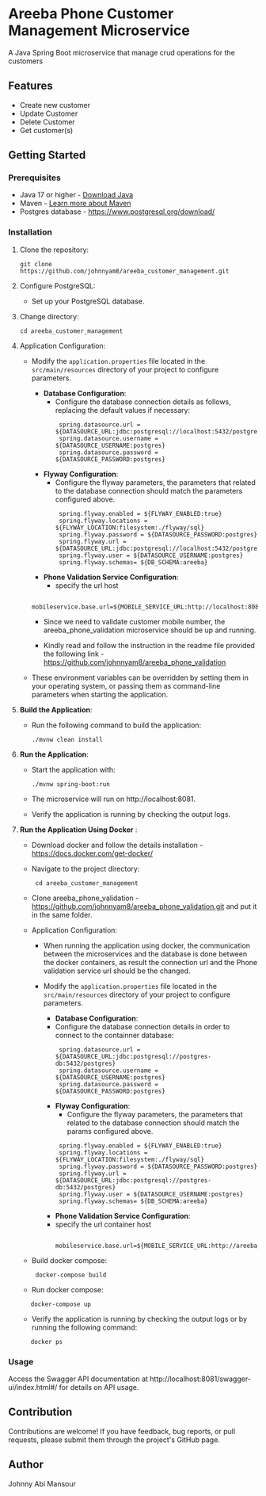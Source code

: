# Areeba Phone Customer Management Microservice
 
A Java Spring Boot microservice that manage crud operations for the customers
 
## Features

- Create new customer
- Update Customer
- Delete Customer
- Get customer(s)
 
## Getting Started
 
### Prerequisites
 
- Java 17 or higher - [Download Java](https://www.oracle.com/java/technologies/javase/jdk17-archive-downloads.html)
- Maven - [Learn more about Maven](https://maven.apache.org/)
- Postgres database - https://www.postgresql.org/download/
 
### Installation
 
1. Clone the repository:
   ```
   git clone https://github.com/johnnyam8/areeba_customer_management.git
   ```
3. Configure PostgreSQL:
    - Set up your PostgreSQL database.
      
2. Change directory:
   ```
   cd areeba_customer_management
   ```
3. Application Configuration:
   - Modify the `application.properties` file located in the `src/main/resources` directory of your project to configure parameters.
      - **Database Configuration**:
         - Configure the database connection details as follows, replacing the default values if necessary:
           ```properties
            spring.datasource.url = ${DATASOURCE_URL:jdbc:postgresql://localhost:5432/postgres}
            spring.datasource.username = ${DATASOURCE_USERNAME:postgres}
            spring.datasource.password = ${DATASOURCE_PASSWORD:postgres}
           ```
      - **Flyway Configuration**:
        - Configure the flyway parameters, the parameters that related to the database connection should match the parameters configured above. 
           ```properties
            spring.flyway.enabled = ${FLYWAY_ENABLED:true}
            spring.flyway.locations = ${FLYWAY_LOCATION:filesystem:./flyway/sql}
            spring.flyway.password = ${DATASOURCE_PASSWORD:postgres}
            spring.flyway.url = ${DATASOURCE_URL:jdbc:postgresql://localhost:5432/postgres}
            spring.flyway.user = ${DATASOURCE_USERNAME:postgres}
            spring.flyway.schemas= ${DB_SCHEMA:areeba}
           ```
      - **Phone Validation Service Configuration**:
        - specify the url host
       ```properties
            mobileservice.base.url=${MOBILE_SERVICE_URL:http://localhost:8080}
       ```
      - Since we need to validate customer mobile number,  the areeba_phone_validation microservice should be up and running.
        
      - Kindly read and follow the instruction in the readme file provided the following link -  https://github.com/johnnyam8/areeba_phone_validation
            
   - These environment variables can be overridden by setting them in your operating system, or passing them as command-line parameters when starting the 
      application.
     
3. **Build the Application**:
    - Run the following command to build the application:
      ```
      ./mvnw clean install
      ```
4. **Run the Application**:
    - Start the application with:
      ```
      ./mvnw spring-boot:run
      ```
    - The microservice will run on http://localhost:8081.
      
    - Verify the application is running by checking the output logs.
      
5. **Run the Application Using Docker** :
    -  Download docker and follow the details installation  - https://docs.docker.com/get-docker/
      
    - Navigate to the project directory: 
      ```
       cd areeba_customer_management
      ```
    - Clone areeba_phone_validation - https://github.com/johnnyam8/areeba_phone_validation.git and put it in the same folder.
        
    - Application Configuration:
      - When running the application using docker, the communication between the microservices and the database is done
        between the docker containers, as result the connection url and the Phone validation service url should be the changed.
        
      - Modify the `application.properties` file located in the `src/main/resources` directory of your project to configure parameters.
        - **Database Configuration**:
         - Configure the database connection details in order to connect to the containner database:
           ```properties
            spring.datasource.url = ${DATASOURCE_URL:jdbc:postgresql://postgres-db:5432/postgres}
            spring.datasource.username = ${DATASOURCE_USERNAME:postgres}
            spring.datasource.password = ${DATASOURCE_PASSWORD:postgres}
           ```
        - **Flyway Configuration**:
           - Configure the flyway parameters, the parameters that related to the database connection should match the params configured above. 
           ```properties
            spring.flyway.enabled = ${FLYWAY_ENABLED:true}
            spring.flyway.locations = ${FLYWAY_LOCATION:filesystem:./flyway/sql}
            spring.flyway.password = ${DATASOURCE_PASSWORD:postgres}
            spring.flyway.url = ${DATASOURCE_URL:jdbc:postgresql://postgres-db:5432/postgres}
            spring.flyway.user = ${DATASOURCE_USERNAME:postgres}
            spring.flyway.schemas= ${DB_SCHEMA:areeba}
           ```
        - **Phone Validation Service Configuration**:
         - specify the url container host
           ```properties
            mobileservice.base.url=${MOBILE_SERVICE_URL:http://areeba_phone_validation:8080}
           ```
    -  Build docker compose: 
       ```
        docker-compose build
       ```
    -  Run docker compose:
     ```
        docker-compose up
     ```
    -  Verify the application is running by checking the output logs or by running the following command:
     ```
        docker ps
     ```
     
### Usage
 
Access the Swagger API documentation at http://localhost:8081/swagger-ui/index.html#/ for details on API usage.
 
## Contribution
 
Contributions are welcome! If you have feedback, bug reports, or pull requests, please submit them through the project's GitHub page.
 
## Author
 
Johnny Abi Mansour


